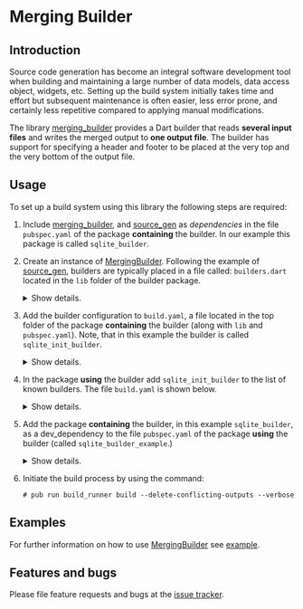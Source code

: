 
# Merging Builder


## Introduction

Source code generation has become an integral software development tool when building and maintaining a large number of data models, data access object, widgets, etc. Setting up the build system initially takes time and effort but
subsequent maintenance is often easier, less error prone, and certainly less
repetitive compared to applying manual modifications.

The library [merging_builder] provides a Dart builder that reads **several input files** and writes the merged output to **one output file**. The builder has support for specifying a header and footer to be placed at the very top and the very bottom of the output file.


## Usage

To set up a build system using this library the following steps are required:

1. Include [merging_builder], and [source_gen] as *dependencies* in the file `pubspec.yaml` of the package **containing** the builder. In our example this package is called `sqlite_builder`.

2. Create an instance of [MergingBuilder]. Following the example of [source_gen], builders are typically placed in a file called: `builders.dart` located in the `lib` folder of the builder package.

   <details> <summary> Show details. </summary>

    ```Dart
       import 'package:build/build.dart';
       import 'package:source_gen/source_gen.dart';
       import 'package:merging_builder/merging_builder.dart';

      Builder sqliteInitBuilder(BuilderOptions options) => MergingBuilder(
          generator: SqliteInitGenerator(),
          inputFiles: 'lib/*.dart',
          outputFile: 'lib/init.dart',
          header: SqliteInitGenerator.header,
          footer: SqliteInitGenerator.footer,
        );
    ```

   </details>


3. Add the builder configuration to `build.yaml`, a file located in the top folder of the package **containing** the builder (along with `lib` and `pubspec.yaml`).
Note, that in this example the builder is called `sqlite_init_builder`.

   <details> <summary> Show details. </summary>

    ```Yaml
    builders:
      sqlite_init_builder:
        import: "package:sqlite_builder/builder.dart"
        builder_factories: ["sqliteInitBuilder"]
        build_extensions: {"$lib$": ["*.dart"]}
        auto_apply: root_package
        build_to: source
    ```

</details>

4. In the package **using** the builder add `sqlite_init_builder` to the list of known builders. The file `build.yaml` is shown below.

   <details> <summary> Show details. </summary>

    ```Yaml
    targets:
      $default:
        builders:
            sqlite_builder|sqlite_init_builder:
            enabled: true
            # generate_for:
            #   include:
            #     - lib/*.dart
            #   exclude:
            #     - lib/*.g.dart
    ```

   </details>

5. Add the package **containing** the builder, in this example `sqlite_builder`, as a dev_dependency to the file `pubspec.yaml` of the package **using** the builder (called
`sqlite_builder_example`.)

   <details> <summary> Show details. </summary>

    ```Yaml
    name: sqlite_builder_example
    description:
      Demonstrates how to define and build data model classes
      using the library sqlite_builder.

    version: 0.0.1

    environment:
      sdk: '>=2.6.0 <3.0.0'

    dependencies:
      directed_graph: ^0.1.2

    dev_dependencies:
      build_runner: ^1.9.0
      # The merging builder
      sqlite_builder:
        path: ../sqlite_builder
    ```

   </details>

6. Initiate the build process by using the command:
   ```console
   # pub run build_runner build --delete-conflicting-outputs --verbose
   ```

## Examples

For further information on how to use [MergingBuilder] see [example].

## Features and bugs

Please file feature requests and bugs at the [issue tracker].

[issue tracker]: https://github.com/simphotonics/generic_reader/issues

[example]: example

[Generator]: https://pub.dev/documentation/source_gen/latest/source_gen/Generator-class.html

[GeneratorForAnnotation]: https://pub.dev/documentation/source_gen/latest/source_gen/GeneratorForAnnotation-class.html

[MergingBuilder]: https://pub.dev/packages/merging_builder

[merging_builder]: https://pub.dev/packages/merging_builder


[source_gen]: https://pub.dev/packages/source_gen

[source_gen_test]: https://pub.dev/packages/source_gen_test
